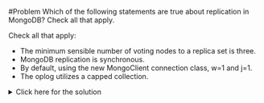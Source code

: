 #Problem
Which of the following statements are true about replication in MongoDB? Check all that apply.

Check all that apply:
 - The minimum sensible number of voting nodes to a replica set is three.
 - MongoDB replication is synchronous.
 - By default, using the new MongoClient connection class, w=1 and j=1.
 - The oplog utilizes a capped collection.

<details>
  <summary>Click here for the solution</summary>
  - The minimum sensible number of voting nodes to a replica set is three.
  - The oplog utilizes a capped collection.
</details>